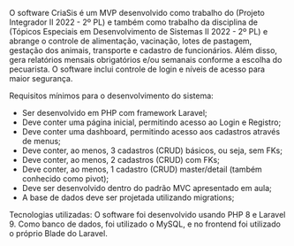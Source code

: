O software CriaSis é um MVP desenvolvido como trabalho do (Projeto Integrador II 2022 - 2º PL) e também como trabalho da disciplina de (Tópicos Especiais em Desenvolvimento de Sistemas II 2022 - 2º PL) e abrange o controle de alimentação, vacinação, lotes de pastagem, gestação dos animais, transporte e cadastro de funcionários. Além disso, gera relatórios mensais obrigatórios e/ou semanais conforme a escolha do pecuarista. O software inclui controle de login e níveis de acesso para maior segurança.

Requisitos mínimos para o desenvolvimento do sistema:
- Ser desenvolvido em PHP com framework Laravel;
- Deve conter uma página inicial, permitindo acesso ao Login e Registro;
- Deve conter uma dashboard, permitindo acesso aos cadastros através de menus;
- Deve conter, ao menos, 3 cadastros (CRUD) básicos, ou seja, sem FKs;
- Deve conter, ao menos, 2 cadastros (CRUD) com FKs;
- Deve conter, ao menos, 1 cadastro (CRUD) master/detail (também conhecido como pivot);
- Deve ser desenvolvido dentro do padrão MVC apresentado em aula;
- A base de dados deve ser projetada utilizando migrations;

Tecnologias utilizadas:
O software foi desenvolvido usando PHP 8 e Laravel 9. Como banco de dados, foi utilizado o MySQL, e no frontend foi utilizado o próprio Blade do Laravel.
